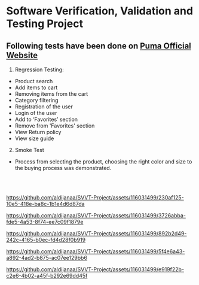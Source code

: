 # Software Verification, Validation and Testing Project
## Following tests have been done on [Puma Official Website](https://eu.puma.com/de/en/home)
1. Regression Testing:
  - Product search
  - Add items to cart
  - Removing items from the cart
  - Category filtering
  - Registration of the user
  - Login of the user
  - Add to ‘Favorites’ section
  - Remove from 'Favorites' section
  - View Return policy
  - View size guide
  
2. Smoke Test
  - Process from selecting the product, choosing the right color and size to the buying process was demonstrated.

 <br />
  <br />





https://github.com/aldijanaa/SVVT-Project/assets/116031499/230af125-10e5-418e-ba8c-1b1e4d6d87da

https://github.com/aldijanaa/SVVT-Project/assets/116031499/3726abba-fde5-4a53-8f74-ee7c09f1879e

https://github.com/aldijanaa/SVVT-Project/assets/116031499/892b2d49-242c-4165-b0ec-fd4d28f0b919


https://github.com/aldijanaa/SVVT-Project/assets/116031499/5f4e6a43-a892-4ad2-b875-ac07ee129bb6

https://github.com/aldijanaa/SVVT-Project/assets/116031499/e919f22b-c2e6-4b02-a45f-b292e69dd45f










